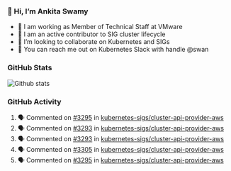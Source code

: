 ### 👋 Hi, I’m Ankita Swamy 

- 💼 I am working as Member of Technical Staff at VMware
- 👀 I am an active contributor to SIG cluster lifecycle 
- 💞️ I’m looking to collaborate on Kubernetes and SIGs
- 💬 You can reach me out on Kubernetes Slack with handle @swan

### GitHub Stats
![Github stats](https://github-readme-stats.vercel.app/api?username=Ankitasw&count_private=true&show_icons=true&theme=tokyonight)

### GitHub Activity 
<!--START_SECTION:activity-->
1. 🗣 Commented on [#3295](https://github.com/kubernetes-sigs/cluster-api-provider-aws/issues/3295) in [kubernetes-sigs/cluster-api-provider-aws](https://github.com/kubernetes-sigs/cluster-api-provider-aws)
2. 🗣 Commented on [#3293](https://github.com/kubernetes-sigs/cluster-api-provider-aws/issues/3293) in [kubernetes-sigs/cluster-api-provider-aws](https://github.com/kubernetes-sigs/cluster-api-provider-aws)
3. 🗣 Commented on [#3293](https://github.com/kubernetes-sigs/cluster-api-provider-aws/issues/3293) in [kubernetes-sigs/cluster-api-provider-aws](https://github.com/kubernetes-sigs/cluster-api-provider-aws)
4. 🗣 Commented on [#3305](https://github.com/kubernetes-sigs/cluster-api-provider-aws/issues/3305) in [kubernetes-sigs/cluster-api-provider-aws](https://github.com/kubernetes-sigs/cluster-api-provider-aws)
5. 🗣 Commented on [#3295](https://github.com/kubernetes-sigs/cluster-api-provider-aws/issues/3295) in [kubernetes-sigs/cluster-api-provider-aws](https://github.com/kubernetes-sigs/cluster-api-provider-aws)
<!--END_SECTION:activity-->

